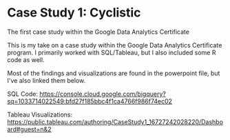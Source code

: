 # Case Study 1: Cyclistic
The first case study within the Google Data Analytics Certificate


This is my take on a case study within the Google Data Analytics Certificate program. I primarily worked with SQL/Tableau, but I also included some R code as well.

Most of the findings and visualizations are found in the powerpoint file, but I've also linked them below.



SQL Code: https://console.cloud.google.com/bigquery?sq=1033714022549:bfd27f185bbc4f1ca4766f986f74ec02

Tableau Visualizations: https://public.tableau.com/authoring/CaseStudy1_16727242028220/Dashboard#guest=n&2
